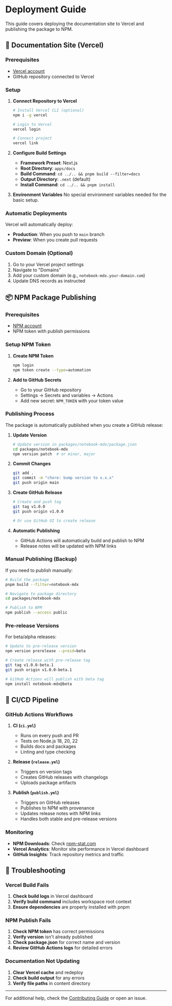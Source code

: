 # Deployment Guide

This guide covers deploying the documentation site to Vercel and publishing the package to NPM.

## 📖 Documentation Site (Vercel)

### Prerequisites

- [Vercel account](https://vercel.com)
- GitHub repository connected to Vercel

### Setup

1. **Connect Repository to Vercel**

   ```bash
   # Install Vercel CLI (optional)
   npm i -g vercel

   # Login to Vercel
   vercel login

   # Connect project
   vercel link
   ```

2. **Configure Build Settings**
   - **Framework Preset**: Next.js
   - **Root Directory**: `apps/docs`
   - **Build Command**: `cd ../.. && pnpm build --filter=docs`
   - **Output Directory**: `.next` (default)
   - **Install Command**: `cd ../.. && pnpm install`

3. **Environment Variables**
   No special environment variables needed for the basic setup.

### Automatic Deployments

Vercel will automatically deploy:

- **Production**: When you push to `main` branch
- **Preview**: When you create pull requests

### Custom Domain (Optional)

1. Go to your Vercel project settings
2. Navigate to "Domains"
3. Add your custom domain (e.g., `notebook-mdx.your-domain.com`)
4. Update DNS records as instructed

## 📦 NPM Package Publishing

### Prerequisites

- [NPM account](https://www.npmjs.com)
- NPM token with publish permissions

### Setup NPM Token

1. **Create NPM Token**

   ```bash
   npm login
   npm token create --type=automation
   ```

2. **Add to GitHub Secrets**
   - Go to your GitHub repository
   - Settings → Secrets and variables → Actions
   - Add new secret: `NPM_TOKEN` with your token value

### Publishing Process

The package is automatically published when you create a GitHub release:

1. **Update Version**

   ```bash
   # Update version in packages/notebook-mdx/package.json
   cd packages/notebook-mdx
   npm version patch  # or minor, major
   ```

2. **Commit Changes**

   ```bash
   git add .
   git commit -m "chore: bump version to x.x.x"
   git push origin main
   ```

3. **Create GitHub Release**

   ```bash
   # Create and push tag
   git tag v1.0.0
   git push origin v1.0.0

   # Or use GitHub UI to create release
   ```

4. **Automatic Publishing**
   - GitHub Actions will automatically build and publish to NPM
   - Release notes will be updated with NPM links

### Manual Publishing (Backup)

If you need to publish manually:

```bash
# Build the package
pnpm build --filter=notebook-mdx

# Navigate to package directory
cd packages/notebook-mdx

# Publish to NPM
npm publish --access public
```

### Pre-release Versions

For beta/alpha releases:

```bash
# Update to pre-release version
npm version prerelease --preid=beta

# Create release with pre-release tag
git tag v1.0.0-beta.1
git push origin v1.0.0-beta.1

# GitHub Actions will publish with beta tag
npm install notebook-mdx@beta
```

## 🔄 CI/CD Pipeline

### GitHub Actions Workflows

1. **CI (`ci.yml`)**
   - Runs on every push and PR
   - Tests on Node.js 18, 20, 22
   - Builds docs and packages
   - Linting and type checking

2. **Release (`release.yml`)**
   - Triggers on version tags
   - Creates GitHub releases with changelogs
   - Uploads package artifacts

3. **Publish (`publish.yml`)**
   - Triggers on GitHub releases
   - Publishes to NPM with provenance
   - Updates release notes with NPM links
   - Handles both stable and pre-release versions

### Monitoring

- **NPM Downloads**: Check [npm-stat.com](https://npm-stat.com/charts.html?package=notebook-mdx)
- **Vercel Analytics**: Monitor site performance in Vercel dashboard
- **GitHub Insights**: Track repository metrics and traffic

## 🚨 Troubleshooting

### Vercel Build Fails

1. **Check build logs** in Vercel dashboard
2. **Verify build command** includes workspace root context
3. **Ensure dependencies** are properly installed with pnpm

### NPM Publish Fails

1. **Check NPM token** has correct permissions
2. **Verify version** isn't already published
3. **Check package.json** for correct name and version
4. **Review GitHub Actions logs** for detailed errors

### Documentation Not Updating

1. **Clear Vercel cache** and redeploy
2. **Check build output** for any errors
3. **Verify file paths** in content directory

---

For additional help, check the [Contributing Guide](CONTRIBUTING.md) or open an issue.
